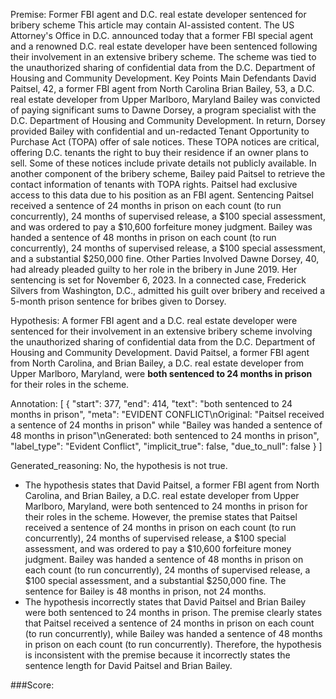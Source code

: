 
Premise:
Former FBI agent and D.C. real estate developer sentenced for bribery scheme
This article may contain AI-assisted content.
The US Attorney's Office in D.C. announced today that a former FBI special agent and a renowned D.C. real estate developer have been sentenced following their involvement in an extensive bribery scheme. The scheme was tied to the unauthorized sharing of confidential data from the D.C. Department of Housing and Community Development.
Key Points
Main Defendants
David Paitsel, 42, a former FBI agent from North Carolina
Brian Bailey, 53, a D.C. real estate developer from Upper Marlboro, Maryland
Bailey was convicted of paying significant sums to Dawne Dorsey, a program specialist with the D.C. Department of Housing and Community Development. In return, Dorsey provided Bailey with confidential and un-redacted Tenant Opportunity to Purchase Act (TOPA) offer of sale notices.
These TOPA notices are critical, offering D.C. tenants the right to buy their residence if an owner plans to sell. Some of these notices include private details not publicly available.
In another component of the bribery scheme, Bailey paid Paitsel to retrieve the contact information of tenants with TOPA rights. Paitsel had exclusive access to this data due to his position as an FBI agent.
Sentencing
Paitsel received a sentence of 24 months in prison on each count (to run concurrently), 24 months of supervised release, a $100 special assessment, and was ordered to pay a $10,600 forfeiture money judgment.
Bailey was handed a sentence of 48 months in prison on each count (to run concurrently), 24 months of supervised release, a $100 special assessment, and a substantial $250,000 fine.
Other Parties Involved
Dawne Dorsey, 40, had already pleaded guilty to her role in the bribery in June 2019. Her sentencing is set for November 6, 2023.
In a connected case, Frederick Silvers from Washington, D.C., admitted his guilt over bribery and received a 5-month prison sentence for bribes given to Dorsey.

Hypothesis:
A former FBI agent and a D.C. real estate developer were sentenced for their involvement in an extensive bribery scheme involving the unauthorized sharing of confidential data from the D.C. Department of Housing and Community Development. David Paitsel, a former FBI agent from North Carolina, and Brian Bailey, a D.C. real estate developer from Upper Marlboro, Maryland, were **both sentenced to 24 months in prison** for their roles in the scheme.

Annotation:
[
  {
    "start": 377,
    "end": 414,
    "text": "both sentenced to 24 months in prison",
    "meta": "EVIDENT CONFLICT\nOriginal: \"Paitsel received a sentence of 24 months in prison\" while \"Bailey was handed a sentence of 48 months in prison\"\nGenerated: both sentenced to 24 months in prison",
    "label_type": "Evident Conflict",
    "implicit_true": false,
    "due_to_null": false
  }
]

Generated_reasoning:
No, the hypothesis is not true. 
- The hypothesis states that David Paitsel, a former FBI agent from North Carolina, and Brian Bailey, a D.C. real estate developer from Upper Marlboro, Maryland, were both sentenced to 24 months in prison for their roles in the scheme. However, the premise states that Paitsel received a sentence of 24 months in prison on each count (to run concurrently), 24 months of supervised release, a $100 special assessment, and was ordered to pay a $10,600 forfeiture money judgment. Bailey was handed a sentence of 48 months in prison on each count (to run concurrently), 24 months of supervised release, a $100 special assessment, and a substantial $250,000 fine. The sentence for Bailey is 48 months in prison, not 24 months. 
- The hypothesis incorrectly states that David Paitsel and Brian Bailey were both sentenced to 24 months in prison. The premise clearly states that Paitsel received a sentence of 24 months in prison on each count (to run concurrently), while Bailey was handed a sentence of 48 months in prison on each count (to run concurrently). Therefore, the hypothesis is inconsistent with the premise because it incorrectly states the sentence length for David Paitsel and Brian Bailey.

###Score:
